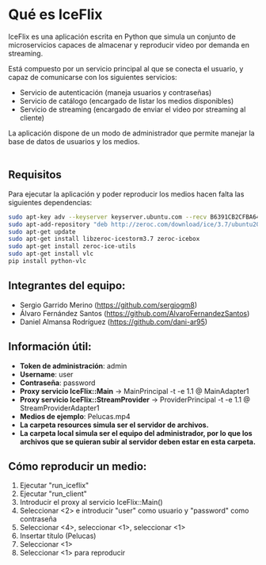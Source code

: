 # Qué es IceFlix
IceFlix es una aplicación escrita en Python que simula un conjunto de microservicios capaces de 
almacenar y reproducir video por demanda en streaming.

Está compuesto por un servicio principal al que se conecta el usuario, y capaz de comunicarse 
con los siguientes servicios:
- Servicio de autenticación (maneja usuarios y contraseñas)
- Servicio de catálogo (encargado de listar los medios disponibles)
- Servicio de streaming (encargado de enviar el video por streaming al cliente)

La aplicación dispone de un modo de administrador que permite manejar la base de datos de usuarios
y los medios.
<br/><br/>

## Requisitos
Para ejecutar la aplicación y poder reproducir los medios hacen falta las siguientes dependencias:

```bash
sudo apt-key adv --keyserver keyserver.ubuntu.com --recv B6391CB2CFBA643D  
sudo apt-add-repository "deb http://zeroc.com/download/ice/3.7/ubuntu20.04 stable main"  
sudo apt-get update  
sudo apt-get install libzeroc-icestorm3.7 zeroc-icebox  
sudo apt-get install zeroc-ice-utils  
sudo apt-get install vlc  
pip install python-vlc
```

## Integrantes del equipo:  
- Sergio Garrido Merino (https://github.com/sergiogm8)
- Álvaro Fernández Santos (https://github.com/AlvaroFernandezSantos) 
- Daniel Almansa Rodríguez (https://github.com/dani-ar95)

## Información útil:  
- **Token de administración**: admin  
- **Username**: user  
- **Contraseña**: password  
- **Proxy servicio IceFlix::Main** -> MainPrincipal -t -e 1.1 @ MainAdapter1
- **Proxy servicio IceFlix::StreamProvider** -> ProviderPrincipal -t -e 1.1 @ StreamProviderAdapter1
- **Medios de ejemplo**: Pelucas.mp4  
- **La carpeta resources simula ser el servidor de archivos.**  
- **La carpeta local simula ser el equipo del administrador, por lo que los archivos que se quieran subir al servidor deben estar en esta carpeta.**

## Cómo reproducir un medio:
1. Ejecutar "run_iceflix"
2. Ejecutar "run_client"
3. Introducir el proxy al servicio IceFlix::Main()
4. Seleccionar <2> e introducir "user" como usuario y "password" como contraseña
5. Seleccionar <4>, seleccionar <1>, seleccionar <1>
6. Insertar título (Pelucas)
7. Seleccionar <1>
8. Seleccionar <1> para reproducir
